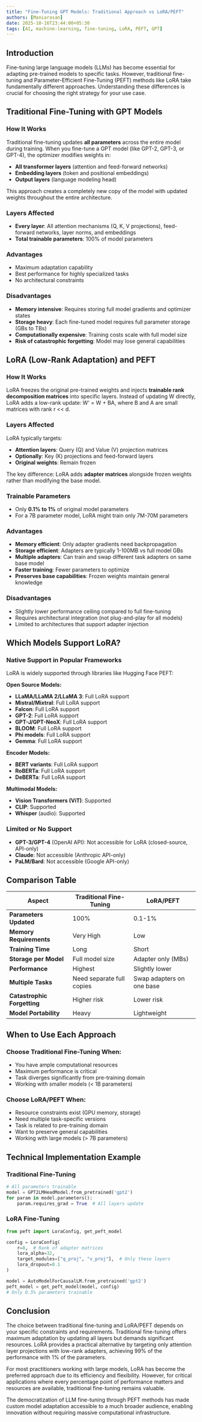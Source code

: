 ```yaml
---
title: "Fine-Tuning GPT Models: Traditional Approach vs LoRA/PEFT"
authors: [Maniarasan]
date: 2025-10-16T23:44:00+05:30
tags: [AI, machine-learning, fine-tuning, LoRA, PEFT, GPT]
---
```


## Introduction

Fine-tuning large language models (LLMs) has become essential for adapting pre-trained models to specific tasks. However, traditional fine-tuning and Parameter-Efficient Fine-Tuning (PEFT) methods like LoRA take fundamentally different approaches. Understanding these differences is crucial for choosing the right strategy for your use case.

## Traditional Fine-Tuning with GPT Models

### How It Works
Traditional fine-tuning updates **all parameters** across the entire model during training. When you fine-tune a GPT model (like GPT-2, GPT-3, or GPT-4), the optimizer modifies weights in:

- **All transformer layers** (attention and feed-forward networks)
- **Embedding layers** (token and positional embeddings)
- **Output layers** (language modeling head)

This approach creates a completely new copy of the model with updated weights throughout the entire architecture.

### Layers Affected
- **Every layer**: All attention mechanisms (Q, K, V projections), feed-forward networks, layer norms, and embeddings
- **Total trainable parameters**: 100% of model parameters

### Advantages
- Maximum adaptation capability
- Best performance for highly specialized tasks
- No architectural constraints

### Disadvantages
- **Memory intensive**: Requires storing full model gradients and optimizer states
- **Storage heavy**: Each fine-tuned model requires full parameter storage (GBs to TBs)
- **Computationally expensive**: Training costs scale with full model size
- **Risk of catastrophic forgetting**: Model may lose general capabilities

## LoRA (Low-Rank Adaptation) and PEFT

### How It Works
LoRA freezes the original pre-trained weights and injects **trainable rank decomposition matrices** into specific layers. Instead of updating W directly, LoRA adds a low-rank update: W' = W + BA, where B and A are small matrices with rank r << d.

### Layers Affected
LoRA typically targets:
- **Attention layers**: Query (Q) and Value (V) projection matrices
- **Optionally**: Key (K) projections and feed-forward layers
- **Original weights**: Remain frozen

The key difference: LoRA adds **adapter matrices** alongside frozen weights rather than modifying the base model.

### Trainable Parameters
- Only **0.1% to 1%** of original model parameters
- For a 7B parameter model, LoRA might train only 7M-70M parameters

### Advantages
- **Memory efficient**: Only adapter gradients need backpropagation
- **Storage efficient**: Adapters are typically 1-100MB vs full model GBs
- **Multiple adapters**: Can train and swap different task adapters on same base model
- **Faster training**: Fewer parameters to optimize
- **Preserves base capabilities**: Frozen weights maintain general knowledge

### Disadvantages
- Slightly lower performance ceiling compared to full fine-tuning
- Requires architectural integration (not plug-and-play for all models)
- Limited to architectures that support adapter injection

## Which Models Support LoRA?

### Native Support in Popular Frameworks
LoRA is widely supported through libraries like Hugging Face PEFT:

**Open Source Models:**
- **LLaMA/LLaMA 2/LLaMA 3**: Full LoRA support
- **Mistral/Mixtral**: Full LoRA support
- **Falcon**: Full LoRA support
- **GPT-2**: Full LoRA support
- **GPT-J/GPT-NeoX**: Full LoRA support
- **BLOOM**: Full LoRA support
- **Phi models**: Full LoRA support
- **Gemma**: Full LoRA support

**Encoder Models:**
- **BERT variants**: Full LoRA support
- **RoBERTa**: Full LoRA support
- **DeBERTa**: Full LoRA support

**Multimodal Models:**
- **Vision Transformers (ViT)**: Supported
- **CLIP**: Supported
- **Whisper** (audio): Supported

### Limited or No Support
- **GPT-3/GPT-4** (OpenAI API): Not accessible for LoRA (closed-source, API-only)
- **Claude**: Not accessible (Anthropic API-only)
- **PaLM/Bard**: Not accessible (Google API-only)

## Comparison Table

| Aspect | Traditional Fine-Tuning | LoRA/PEFT |
|--------|------------------------|------------|
| **Parameters Updated** | 100% | 0.1-1% |
| **Memory Requirements** | Very High | Low |
| **Training Time** | Long | Short |
| **Storage per Model** | Full model size | Adapter only (MBs) |
| **Performance** | Highest | Slightly lower |
| **Multiple Tasks** | Need separate full copies | Swap adapters on one base |
| **Catastrophic Forgetting** | Higher risk | Lower risk |
| **Model Portability** | Heavy | Lightweight |

## When to Use Each Approach

### Choose Traditional Fine-Tuning When:
- You have ample computational resources
- Maximum performance is critical
- Task diverges significantly from pre-training domain
- Working with smaller models (< 1B parameters)

### Choose LoRA/PEFT When:
- Resource constraints exist (GPU memory, storage)
- Need multiple task-specific versions
- Task is related to pre-training domain
- Want to preserve general capabilities
- Working with large models (> 7B parameters)

## Technical Implementation Example

### Traditional Fine-Tuning
```python
# All parameters trainable
model = GPT2LMHeadModel.from_pretrained('gpt2')
for param in model.parameters():
    param.requires_grad = True  # All layers update
```

### LoRA Fine-Tuning
```python
from peft import LoraConfig, get_peft_model

config = LoraConfig(
    r=8,  # Rank of adapter matrices
    lora_alpha=32,
    target_modules=["q_proj", "v_proj"],  # Only these layers
    lora_dropout=0.1
)

model = AutoModelForCausalLM.from_pretrained('gpt2')
peft_model = get_peft_model(model, config)
# Only 0.5% parameters trainable
```

## Conclusion

The choice between traditional fine-tuning and LoRA/PEFT depends on your specific constraints and requirements. Traditional fine-tuning offers maximum adaptation by updating all layers but demands significant resources. LoRA provides a practical alternative by targeting only attention layer projections with low-rank adapters, achieving 99% of the performance with 1% of the parameters.

For most practitioners working with large models, LoRA has become the preferred approach due to its efficiency and flexibility. However, for critical applications where every percentage point of performance matters and resources are available, traditional fine-tuning remains valuable.

The democratization of LLM fine-tuning through PEFT methods has made custom model adaptation accessible to a much broader audience, enabling innovation without requiring massive computational infrastructure.
